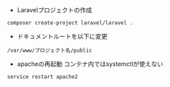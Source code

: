 - Laravelプロジェクトの作成
```
composer create-project laravel/laravel .
```
- ドキュメントルートを以下に変更
```
/var/www/プロジェクト名/public
```
- apacheの再起動
コンテナ内ではsystemctlが使えない
```
service restart apache2
```
